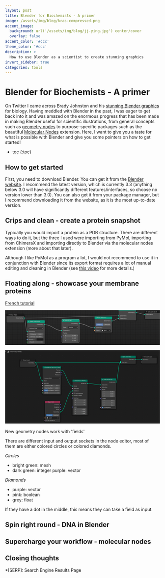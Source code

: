 ```yaml
---
layout: post
title: Blender for Biochemists - A primer
image: /assets/img/blog/kras-compressed.png
accent_image: 
  background: url('/assets/img/blog/jj-ying.jpg') center/cover
  overlay: false
accent_color: '#ccc'
theme_color: '#ccc'
description: >
  How to use Blender as a scientist to create stunning graphics
invert_sidebar: true
categories: tools
---
```


# Blender for Biochemists - A primer
On Twitter I came across Brady Johnston and his [stunning Blender graphics](https://twitter.com/bradyajohnston/status/1388064679486902279?cxt=HHwWjsCqoZjessMmAAAA) for biology. Having meddled with Blender in the past, I was eager to get back into it and was amazed on the enormous progress that has been made in making Blender useful for scientific illustrations, from general concepts such as [geometry nodes](https://www.3dblendered.com/news/learning-blender/introduction-to-geometry-nodes-for-beginners-in-blender-3d/) to purpose-specific packages such as the beautiful [Molecular Nodes](https://bradyajohnston.github.io/MolecularNodes/) extension. Here, I want to give you a taste for what is possible with Blender and give you some pointers on how to get started!


* toc
{:toc}

## How to get started

First, you need to download Blender. You can get it from the [Blender website](https://www.blender.org/download/). I recommend the latest version, which is currently 3.3 (anything below 3.0 will have significantly different features/interfaces, so choose no version lower than 3.0). You can also get it from your package manager, but I recommend downloading it from the website, as it is the most up-to-date version.

## Crips and clean - create a protein snapshot

Typically you would import a protein as a PDB structure. There are different ways to do it, but the three I used were importing from PyMol, importing from ChimeraX and importing directly to Blender via the molecular nodes extension (more about that later).

Although I like PyMol as a program a lot, I would not recommend to use it in conjunction with Blender since its export format requires a lot of manual editing and cleaning in Blender (see [this video]() for more details.)
[](https://www.youtube.com/watch?v=CfkjBoOaw0g)
## Floating along - showcase your membrane proteins

[French tutorial](https://www.youtube.com/watch?v=2E4Yc5Yoa-8)

![Brady's node editor](/assets/img/blog/blender29_membrane.png)

![My node editor](/assets/img/blog/blender33_membrane.png)

New geometry nodes work with 'fields'

There are different input and output sockets in the node editor, most of them are either colored circles  or colored diamonds. 

*Circles*
- bright green: mesh
- dark green: integer
purple: vector

*Diamonds*
- purple: vector
- pink: boolean
- grey: float

If they have a dot in the middle, this means they can take a field as input.
## Spin right round - DNA in Blender


## Supercharge your workflow - molecular nodes


## 



## Closing thoughts


*[SERP]: Search Engine Results Page
